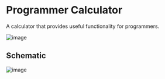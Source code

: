 # Programmer Calculator

A calculator that provides useful functionality for programmers.

![image](https://github.com/andrenho/programmer-calculator/assets/84652/fc37ad6c-d010-4205-9758-49c4ab1f2948)

## Schematic

![image](https://github.com/andrenho/programmer-calculator/assets/84652/d5e4f029-80c8-4215-89e4-b7429d154e02)
